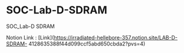 # SOC-Lab-D-SDRAM
SOC_Lab-D SDRAM


Notion Link : [Link](https://irradiated-hellebore-357.notion.site/LAB-D-SDRAM- 4128635388f44d099ccf5abd650cbda2?pvs=4)
